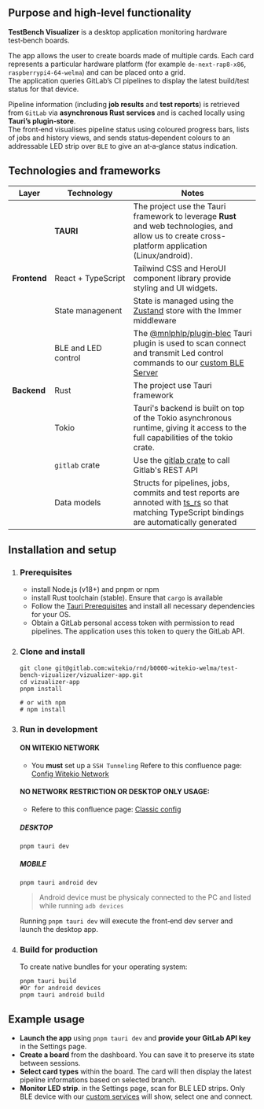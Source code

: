 ## Purpose and high‑level functionality

**TestBench Visualizer** is a desktop application monitoring hardware test‑bench boards.

The app allows the user to create boards made of multiple cards. Each card represents a particular hardware platform (for example `de‑next‑rap8‑x86`, `raspberrypi4-64-welma`) and can be placed onto a grid.
<br>The application queries GitLab’s CI pipelines to display the latest build/test status for that device. 

Pipeline information (including **job results** and **test reports**) is retrieved from `GitLab` via **asynchronous Rust services** and is cached locally using **Tauri’s plugin‑store**.
<br>The front‑end visualises pipeline status using coloured progress bars, lists of jobs and history views, and sends status‑dependent colours to an addressable LED strip over `BLE` to give an at‑a‑glance status indication.



## Technologies and frameworks 
| Layer | Technology | Notes |
|-------|------|---------|
||**TAURI**| The project use the Tauri framework to leverage **Rust** and web technologies, and allow us to create cross-platform application (Linux/android).|
| **Frontend**    | React + TypeScript | Tailwind CSS and HeroUI component library provide styling and UI widgets. |
|  | State managenent | State is managed using the [Zustand](https://github.com/pmndrs/zustand) store with the Immer middleware|
|    | BLE and LED control | The [@mnlphlp/plugin‑blec](https://github.com/MnlPhlp/tauri-plugin-blec) Tauri plugin is used to scan connect and transmit Led control commands to our [custom BLE Server](https://github.com/imseya18/ESP32_BLE_Server) |
| **Backend** | Rust | The project use Tauri framework|
||Tokio|Tauri's backend is built on top of the Tokio asynchronous runtime, giving it access to the full capabilities of the tokio crate.|
| | `gitlab` crate | Use the [gitlab crate](https://crates.io/crates/gitlab/) to call Gitlab's REST API|
||Data models|Structs for pipelines, jobs, commits and test reports are annoted with [ts_rs](https://crates.io/crates/ts-rs) so that matching TypeScript bindings are automatically generated|

## Installation and setup

1. ### Prerequisites
    - install Node.js (v18+) and pnpm or npm
    - install Rust toolchain (stable). Ensure that `cargo` is available
    - Follow the [Tauri Prerequisites](https://tauri.app/start/prerequisites/) and install all necessary dependencies for your OS.
    - Obtain a GitLab personal access token with permission to read pipelines. The application uses this token to query the GitLab API.
2. ### Clone and install
    ```
    git clone git@gitlab.com:witekio/rnd/b0000-witekio-welma/test-bench-vizualizer/vizualizer-app.git
    cd vizualizer-app 
    pnpm install

    # or with npm
    # npm install
3. ### Run in development
    #### ON WITEKIO NETWORK
    - You **must** set up a `SSH Tunneling` Refere to this confluence page: [Config Witekio Network](https://adeneo-embedded.atlassian.net/wiki/spaces/BIST22/pages/4722491527/Mobile+Config+Witekio+Network#MOBILE-APP)
    #### NO NETWORK RESTRICTION OR DESKTOP ONLY USAGE:
    - Refere to this confluence page: [Classic config](https://adeneo-embedded.atlassian.net/wiki/spaces/BIST22/pages/4722491527/Mobile+Config+Witekio+Network#CLASSIC-CONFIG)
    ##### DESKTOP
        
    ```
    pnpm tauri dev
    ```
    ##### MOBILE
    ```
    pnpm tauri android dev
    ```
    > Android device must be physicaly connected to the PC and listed while running `adb devices`
    
    Running `pnpm tauri dev` will execute the front‑end dev server and launch the desktop app.
4. ### Build for production
    To create native bundles for your operating system:
    ```
    pnpm tauri build
    #Or for android devices
    pnpm tauri android build
    ```

## Example usage

- **Launch the app** using `pnpm tauri dev` and **provide your GitLab API key** in the Settings page. 
- **Create a board** from the dashboard. You can save it to preserve its state between sessions. 
- **Select card types** within the board. The card will then display the latest pipeline informations based on selected branch.
- **Monitor LED strip**. in the Settings page, scan for BLE LED strips. Only BLE device with our [custom services](https://gitlab.com/witekio/rnd/b0000-witekio-welma/test-bench-vizualizer/esp32-ble-server) will show, select one and connect.